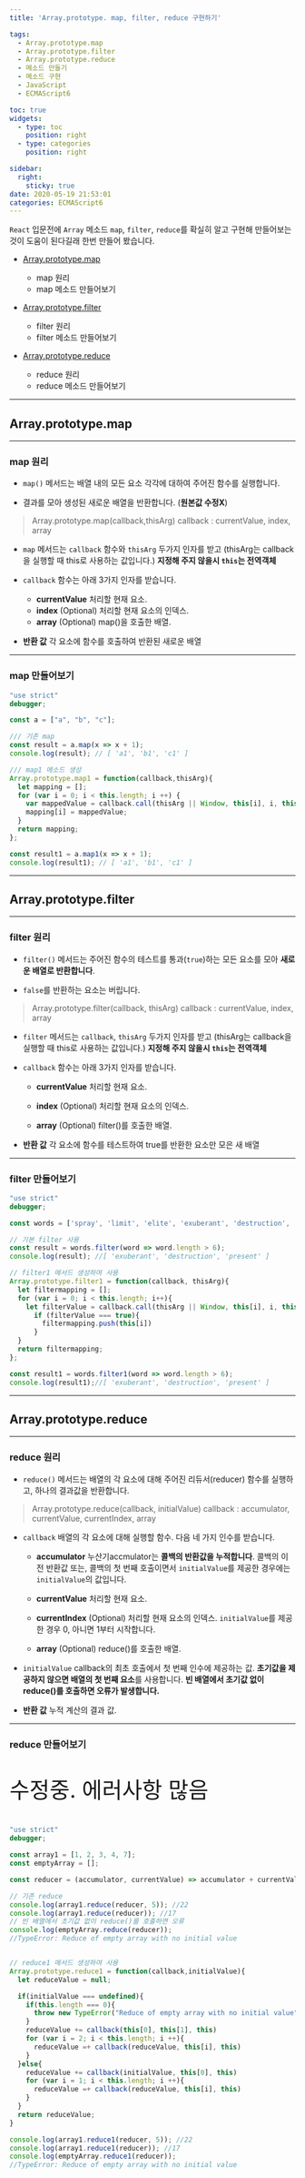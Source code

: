 ```yaml
---
title: 'Array.prototype. map, filter, reduce 구현하기'

tags:
  - Array.prototype.map
  - Array.prototype.filter
  - Array.prototype.reduce
  - 메소드 만들기
  - 메소드 구현
  - JavaScript
  - ECMAScript6

toc: true
widgets:
  - type: toc
    position: right
  - type: categories
    position: right

sidebar:
  right:
    sticky: true
date: 2020-05-19 21:53:01
categories: ECMAScript6
---
```


`React` 입문전에 `Array` 메소드 `map`, `filter`, `reduce`를 확실히 알고 
구현해 만들어보는 것이 도움이 된다길래 한번 만들어 봤습니다.

* [Array.prototype.map](/2020/05/19/Array-prototype-map-filter-reduce-구현하기/#map)
  * map 원리
  * map 메소드 만들어보기

* [Array.prototype.filter](/2020/05/19/Array-prototype-map-filter-reduce-구현하기/#filter)
  * filter 원리
  * filter 메소드 만들어보기

* [Array.prototype.reduce](/2020/05/19/Array-prototype-map-filter-reduce-구현하기/#reduce)
  * reduce 원리
  * reduce 메소드 만들어보기

<!-- more -->

------
<h2 id="map">Array.prototype.map</h2>

------
### map 원리

* `map()` 메서드는 배열 내의 모든 요소 각각에 대하여 주어진 함수를 실행합니다.


* 결과를 모아 생성된 새로운 배열을 반환합니다. (**원본값 수정X**)


> Array.prototype.map(callback,thisArg)
callback : currentValue, index, array


* `map` 메서드는 `callback` 함수와 `thisArg` 두가지 인자를 받고
  (thisArg는 callback을 실행할 때 this로 사용하는 값입니다.) **지정해 주지 않을시 `this`는 전역객체**


* `callback` 함수는 아래 3가지 인자를 받습니다.
  
  * **currentValue**
    처리할 현재 요소.
  * **index** (Optional)
    처리할 현재 요소의 인덱스.
  * **array** (Optional)
    map()을 호출한 배열.


* **반환 값**
  각 요소에 함수를 호출하여 반환된 새로운 배열

------
### map 만들어보기

```js map 메서드 구현
"use strict"
debugger;

const a = ["a", "b", "c"];

/// 기존 map
const result = a.map(x => x + 1);
console.log(result); // [ 'a1', 'b1', 'c1' ]

/// map1 메소드 생성
Array.prototype.map1 = function(callback,thisArg){
  let mapping = [];
  for (var i = 0; i < this.length; i ++) {
    var mappedValue = callback.call(thisArg || Window, this[i], i, this);
    mapping[i] = mappedValue;
  }
  return mapping;
};

const result1 = a.map1(x => x + 1);
console.log(result1); // [ 'a1', 'b1', 'c1' ]
```

------
<h2 id="filter">Array.prototype.filter</h2>

------
### filter 원리

* `filter()` 메서드는 주어진 함수의 테스트를 통과(`true`)하는 모든 요소를 모아 **새로운 배열로 반환합니다**.


* `false`를 반환하는 요소는 버립니다.


>Array.prototype.filter(callback, thisArg)
callback : currentValue, index, array


* `filter` 메서드는 `callback`, `thisArg` 두가지 인자를 받고
  (thisArg는 callback을 실행할 때 this로 사용하는 값입니다.) **지정해 주지 않을시 `this`는 전역객체**


* `callback` 함수는 아래 3가지 인자를 받습니다.
  
  * **currentValue**
  처리할 현재 요소.

  * **index** (Optional)
  처리할 현재 요소의 인덱스.
  
  * **array** (Optional)
  filter()를 호출한 배열.


* **반환 값**
  각 요소에 함수를 테스트하여 true를 반환한 요소만 모은 새 배열

------
### filter 만들어보기


```js filter 메서드 구현
"use strict"
debugger;

const words = ['spray', 'limit', 'elite', 'exuberant', 'destruction', 'present'];

// 기본 filter 사용
const result = words.filter(word => word.length > 6);
console.log(result); //[ 'exuberant', 'destruction', 'present' ]

// filter1 메서드 생성하여 사용
Array.prototype.filter1 = function(callback, thisArg){
  let filtermapping = [];
  for (var i = 0; i < this.length; i++){
    let filterValue = callback.call(thisArg || Window, this[i], i, this);
      if (filterValue === true){
        filtermapping.push(this[i])
      }      
  }
  return filtermapping;
};

const result1 = words.filter1(word => word.length > 6);
console.log(result1);//[ 'exuberant', 'destruction', 'present' ]
```

------
<h2 id="reduce">Array.prototype.reduce</h2>

------
### reduce 원리

* `reduce()` 메서드는 배열의 각 요소에 대해 주어진 리듀서(reducer) 함수를 실행하고, 하나의 결과값을 반환합니다.


>Array.prototype.reduce(callback, initialValue)
callback : accumulator, currentValue, currentIndex, array

* `callback`
  배열의 각 요소에 대해 실행할 함수. 다음 네 가지 인수를 받습니다.
  
  * **accumulator**
    누산기accmulator는 **콜백의 반환값을 누적합니다**. 콜백의 이전 반환값 또는, 콜백의 첫 번째 호출이면서 `initialValue`를 제공한 경우에는  `initialValue`의 값입니다.
  
  * **currentValue**
    처리할 현재 요소.
  
  * **currentIndex** (Optional)
    처리할 현재 요소의 인덱스. `initialValue`를 제공한 경우 0, 아니면 1부터 시작합니다.
  
  * **array** (Optional)
    reduce()를 호출한 배열.


* `initialValue`
  callback의 최초 호출에서 첫 번째 인수에 제공하는 값. **초기값을 제공하지 않으면 배열의 첫 번째 요소**를 사용합니다. 
  **빈 배열에서 초기값 없이 reduce()를 호출하면 오류가 발생합니다.**


* **반환 값**
  누적 계산의 결과 값.

------
### reduce 만들어보기

<p style="font-size: 2.4rem;"> 수정중. 에러사항 많음</p>

```js reduce 메서드 구현
"use strict"
debugger;

const array1 = [1, 2, 3, 4, 7];
const emptyArray = [];

const reducer = (accumulator, currentValue) => accumulator + currentValue;

// 기존 reduce
console.log(array1.reduce(reducer, 5)); //22
console.log(array1.reduce(reducer)); //17
// 빈 배열에서 초기값 없이 reduce()를 호출하면 오류
console.log(emptyArray.reduce(reducer));
//TypeError: Reduce of empty array with no initial value


// reduce1 메서드 생성하여 사용
Array.prototype.reduce1 = function(callback,initialValue){
  let reduceValue = null;

  if(initialValue === undefined){
    if(this.length === 0){
      throw new TypeError("Reduce of empty array with no initial value")
    }
    reduceValue += callback(this[0], this[1], this)
    for (var i = 2; i < this.length; i ++){
      reduceValue =+ callback(reduceValue, this[i], this)
    }
  }else{
    reduceValue += callback(initialValue, this[0], this)
    for (var i = 1; i < this.length; i ++){
      reduceValue =+ callback(reduceValue, this[i], this)
    }
  }
  return reduceValue;
}

console.log(array1.reduce1(reducer, 5)); //22
console.log(array1.reduce1(reducer)); //17
console.log(emptyArray.reduce1(reducer));
//TypeError: Reduce of empty array with no initial value
```